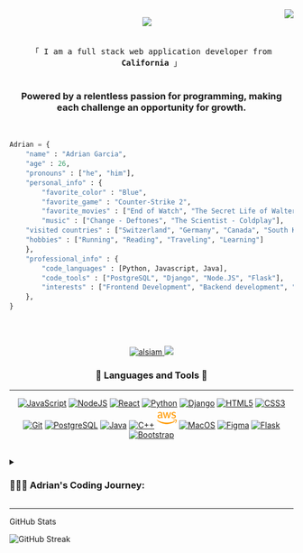 <img align="right" src="https://visitor-badge.laobi.icu/badge?page_id=Muffy239.Muffy239"/>


<p align="center">
    <img src="https://readme-typing-svg.herokuapp.com?font=Kode+Mono&weight=700&size=35&duration=3000&pause=1000&color=73A5DF&random=false&width=435&lines=Hello++There!++++++%F0%9F%91%8B%F0%9F%8F%BE;I'm+Adrian+Garcia+" />


<p align="center"> 
  <samp>
    <br>
    「 I am a full stack web application developer from <b>California</b> 」
    <br>
    <br>
  </samp>
</p>


<h3 align="center">Powered by a relentless passion for programming, making each challenge an opportunity for growth.</h3>


</br>

```python
Adrian = {
    "name" : "Adrian Garcia",
    "age" : 26,
    "pronouns" : ["he", "him"],
    "personal_info" : {
        "favorite_color" : "Blue",
        "favorite_game" : "Counter-Strike 2",
        "favorite_movies" : ["End of Watch", "The Secret Life of Walter Mitty"],
        "music" : ["Change - Deftones", "The Scientist - Coldplay"],
	"visited countries" : ["Switzerland", "Germany", "Canada", "South Korea", "Spain", "Italy", "Bulgaria", "Portugal", "Netherlands", "France" ],
	"hobbies" : ["Running", "Reading", "Traveling", "Learning"]
    },
    "professional_info" : {
        "code_languages" : [Python, Javascript, Java],
        "code_tools" : ["PostgreSQL", "Django", "Node.JS", "Flask"],
        "interests" : ["Frontend Development", "Backend development", "Artificial Intelligence"],
    },
}
```


</br>
</br>
<p align="center">
	<a href="https://muffy239.github.io/" target="_blank">
  		<img src="https://img.shields.io/badge/Website-DC143C?style=for-the-badge&logo=medium&logoColor=white" alt="alsiam" />
 	</a>

  <a href="https://www.linkedin.com/in/adrian0239" target="_blank">
    <img src="https://img.shields.io/badge/LinkedIn-0077B5?style=for-the-badge&logo=linkedin&logoColor=white" target="_blank" />
  </a>
  
</p>


<h3 align ="center">🧰 Languages and Tools 🧰 </h3>
<hr/>
<p align="center">
<a href="https://developer.mozilla.org/en-US/docs/Web/JavaScript" target="_blank" rel="noreferrer"><img src="https://raw.githubusercontent.com/danielcranney/readme-generator/main/public/icons/skills/javascript-colored.svg" width="36" height="36" alt="JavaScript" /></a>
<a href="https://nodejs.org/en/" target="_blank" rel="noreferrer"><img src="https://raw.githubusercontent.com/danielcranney/readme-generator/main/public/icons/skills/nodejs-colored.svg" width="36" height="36" alt="NodeJS" /></a>
<a href="https://reactjs.org/" target="_blank" rel="noreferrer"><img src="https://raw.githubusercontent.com/danielcranney/readme-generator/main/public/icons/skills/react-colored.svg" width="36" height="36" alt="React" /></a>
<a href="https://www.python.org/" target="_blank" rel="noreferrer"><img src="https://raw.githubusercontent.com/danielcranney/readme-generator/main/public/icons/skills/python-colored.svg" width="36" height="36" alt="Python" /></a>
<a href="https://www.djangoproject.com/" target="_blank" rel="noreferrer"><img src="https://www.djangoproject.com/m/img/logos/django-logo-negative.svg" width="36" height="36" alt="Django" /></a>
<a href="https://developer.mozilla.org/en-US/docs/Glossary/HTML5" target="_blank" rel="noreferrer"><img src="https://raw.githubusercontent.com/danielcranney/readme-generator/main/public/icons/skills/html5-colored.svg" width="36" height="36" alt="HTML5" /></a>
<a href="https://www.w3.org/TR/CSS/#css" target="_blank" rel="noreferrer"><img src="https://raw.githubusercontent.com/danielcranney/readme-generator/main/public/icons/skills/css3-colored.svg" width="36" height="36" alt="CSS3" /></a>
<a href="https://git-scm.com/" target="_blank" rel="noreferrer"><img src="https://raw.githubusercontent.com/danielcranney/readme-generator/main/public/icons/skills/git-colored.svg" width="36" height="36" alt="Git" /></a>
<a href="https://www.postgresql.org/" target="_blank" rel="noreferrer"><img src="https://raw.githubusercontent.com/danielcranney/readme-generator/main/public/icons/skills/postgresql-colored.svg" width="36" height="36" alt="PostgreSQL" /></a>
<a href="https://www.oracle.com/java/" target="_blank" rel="noreferrer"><img src="https://raw.githubusercontent.com/danielcranney/readme-generator/main/public/icons/skills/java-colored.svg" width="36" height="36" alt="Java" /></a>
<a href="https://docs.microsoft.com/en-us/cpp/?view=msvc-170" target="_blank" rel="noreferrer"><img src="https://raw.githubusercontent.com/danielcranney/readme-generator/main/public/icons/skills/cplusplus-colored.svg" width="36" height="36" alt="C++" /></a>
<a href="https://aws.amazon.com" target="_blank" rel="noreferrer"><img src="https://github.com/devicons/devicon/blob/master/icons/amazonwebservices/amazonwebservices-plain-wordmark.svg" width="36" height="36" alt="Amazon Web Services" /></a>
<a href="https://apple.com" target="_blank" rel="noreferrer"><img src="https://raw.githubusercontent.com/danielcranney/readme-generator/main/public/icons/skills/macos-colored.svg" width="36" height="36" alt="MacOS" /></a>
<a href="https://www.figma.com/" target="_blank" rel="noreferrer"><img src="https://raw.githubusercontent.com/danielcranney/readme-generator/main/public/icons/skills/figma-colored.svg" width="36" height="36" alt="Figma" /></a>
<a href="https://flask.palletsprojects.com/en/2.0.x/" target="_blank" rel="noreferrer"><img src="https://raw.githubusercontent.com/danielcranney/readme-generator/main/public/icons/skills/flask-colored.svg" width="36" height="36" alt="Flask" /></a>
<a href="https://getbootstrap.com/" target="_blank" rel="noreferrer"><img src="https://raw.githubusercontent.com/danielcranney/readme-generator/main/public/icons/skills/bootstrap-colored.svg" width="36" height="36" alt="Bootstrap" /></a>
</p>


<br/>


<details>
	<summary><h3>👨🏽‍💻 Adrian's Coding Journey:</h3></summary>
My journey in programming began with a simple Scratch script during a high school class, sparking a deep-seated passion that grew with each project in HTML and CSS. Overcoming countless challenges fueled my determination, leading me from classroom projects to an unconventional path through military service. Post-service, I embraced the opportunity at a programming bootcamp, diving into full-stack development at CodePlatoon, where each day brings new learning. Eager to apply my accumulated knowledge in a professional setting, I am ready to contribute to impactful and innovative software solutions.
</details>

<hr/>


<p align="left">GitHub Stats </p>
<img src="https://streak-stats.demolab.com?user=Muffy239&theme=react&card_width=600" alt="GitHub Streak" />
